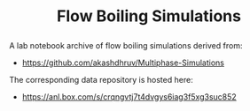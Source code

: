# <p align="center"> Flow Boiling Simulations </p>

A lab notebook archive of flow boiling simulations derived from:
- https://github.com/akashdhruv/Multiphase-Simulations

The corresponding data repository is hosted here:
- https://anl.box.com/s/crqngvtj7t4dvgys6iag3f5xg3suc852
